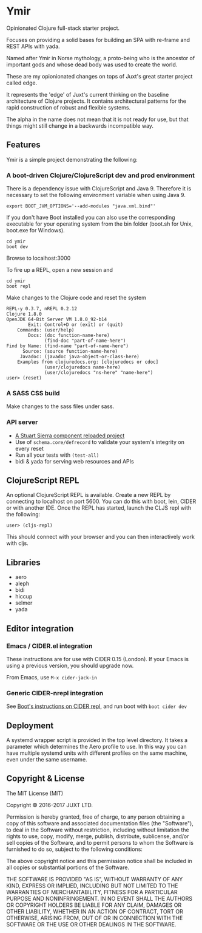 # Ymir

Opinionated Clojure full-stack starter project.

Focuses on providing a solid bases for building an SPA
with re-frame and REST APIs with yada.

Named after Ymir in Norse mythology, a proto-being who is
the ancestor of important gods and whose dead body was used
to create the world.

These are my opionionated changes on tops of Juxt's great
starter project called edge.

It represents the 'edge' of Juxt's current thinking
on the baseline architecture of Clojure projects. It contains
architectural patterns for the rapid construction of robust and
flexible systems.

The alpha in the name does not mean that it is not ready for use,
but that things might still change in a backwards incompatible
way.

## Features

Ymir is a simple project demonstrating the following:

### A boot-driven Clojure/ClojureScript dev and prod environment

There is a dependency issue with ClojureScript and Java 9.
Therefore it is necessary to set the following environment 
variable when using Java 9.

 
```
export BOOT_JVM_OPTIONS='--add-modules "java.xml.bind"'
```

If you don't have Boot installed you can also use the
corresponding executable for your operating system
from the bin folder (boot.sh for Unix, boot.exe for
Windows).

```
cd ymir
boot dev
```

Browse to localhost:3000

To fire up a REPL, open a new session and

```
cd ymir
boot repl
```

Make changes to the Clojure code and reset the system

```
REPL-y 0.3.7, nREPL 0.2.12
Clojure 1.8.0
OpenJDK 64-Bit Server VM 1.8.0_92-b14
        Exit: Control+D or (exit) or (quit)
    Commands: (user/help)
        Docs: (doc function-name-here)
              (find-doc "part-of-name-here")
Find by Name: (find-name "part-of-name-here")
      Source: (source function-name-here)
     Javadoc: (javadoc java-object-or-class-here)
    Examples from clojuredocs.org: [clojuredocs or cdoc]
              (user/clojuredocs name-here)
              (user/clojuredocs "ns-here" "name-here")
user> (reset)
```

### A SASS CSS build

Make changes to the sass files under sass.

### API server

- [A Stuart Sierra component reloaded project](https://github.com/stuartsierra/component)
- Use of `schema.core/defrecord` to validate your system's integrity on every reset
- Run all your tests with `(test-all)`
- bidi & yada for serving web resources and APIs

## ClojureScript REPL

An optional ClojureScript REPL is available. Create a new REPL by connecting to localhost on port 5600. You can do this with boot, lein, CIDER or with another IDE. Once the REPL has started, launch the CLJS repl with the following:

```
user> (cljs-repl)
```

This should connect with your browser and you can then interactively work with cljs.

## Libraries

- aero
- aleph
- bidi
- hiccup
- selmer
- yada

## Editor integration

### Emacs / CIDER.el integration

These instructions are for use with CIDER 0.15 (London). If your Emacs is using
a previous version, you should upgrade now.

From Emacs, use `M-x cider-jack-in`

### Generic CIDER-nrepl integration

See [Boot's instructions on CIDER repl](https://github.com/boot-clj/boot/wiki/Cider-REPL#a-better-way), and run boot with `boot cider dev`

## Deployment

A systemd wrapper script is provided in the top level directory. It takes a parameter which determines the Aero profile to use. In this way you can have multiple systemd units with different profiles on the same machine, even under the same username.

## Copyright & License

The MIT License (MIT)

Copyright © 2016-2017 JUXT LTD.

Permission is hereby granted, free of charge, to any person obtaining a copy of this software and associated documentation files (the "Software"), to deal in the Software without restriction, including without limitation the rights to use, copy, modify, merge, publish, distribute, sublicense, and/or sell copies of the Software, and to permit persons to whom the Software is furnished to do so, subject to the following conditions:

The above copyright notice and this permission notice shall be included in all copies or substantial portions of the Software.

THE SOFTWARE IS PROVIDED "AS IS", WITHOUT WARRANTY OF ANY KIND, EXPRESS OR IMPLIED, INCLUDING BUT NOT LIMITED TO THE WARRANTIES OF MERCHANTABILITY, FITNESS FOR A PARTICULAR PURPOSE AND NONINFRINGEMENT. IN NO EVENT SHALL THE AUTHORS OR COPYRIGHT HOLDERS BE LIABLE FOR ANY CLAIM, DAMAGES OR OTHER LIABILITY, WHETHER IN AN ACTION OF CONTRACT, TORT OR OTHERWISE, ARISING FROM, OUT OF OR IN CONNECTION WITH THE SOFTWARE OR THE USE OR OTHER DEALINGS IN THE SOFTWARE.
